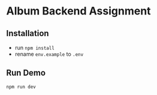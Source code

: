 # Album Backend Assignment

## Installation

* run `npm install`
* rename `env.example` to `.env`

## Run Demo

`npm run dev`